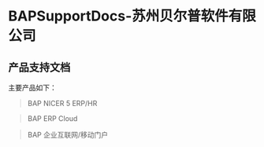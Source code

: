 # BAPSupportDocs-苏州贝尔普软件有限公司

## 产品支持文档


主要产品如下：

> BAP NICER 5 ERP/HR

> BAP ERP Cloud

> BAP 企业互联网/移动门户


